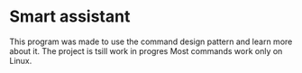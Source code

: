 # Smart assistant
This program was made to use the command design pattern and learn more about it. The project is tsill work in progres
Most commands work only on Linux.